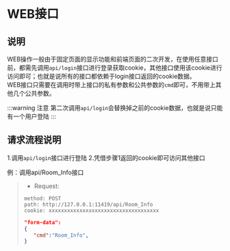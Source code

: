 # WEB接口


## 说明
WEB操作一般由于固定页面的显示功能和前端页面的二次开发，在使用任意接口前，都需先调用`api/login`接口进行登录获取cookie，其他接口使用该cookie进行访问即可；也就是说所有的接口都依赖于login接口返回的cookie数据。  
WEB接口只需要在调用时带上接口的私有参数和公共参数的`cmd`即可，不用带上其他几个公共参数。

:::warning 注意
第二次调用`api/login`会替换掉之前的cookie数据，也就是说只能有一个用户登陆
:::

## 请求流程说明

1.调用`api/login`接口进行登陆
2.凭借步骤1返回的cookie即可访问其他接口

例：调用api/Room_Info接口
>- Request:
>```text
>method: POST
>path: http://127.0.0.1:11419/api/Room_Info
>cookie: xxxxxxxxxxxxxxxxxxxxxxxxxxxxxxxxxxxx
>```
>```json
>"form-data":
>{
>    "cmd":"Room_Info",
>}


